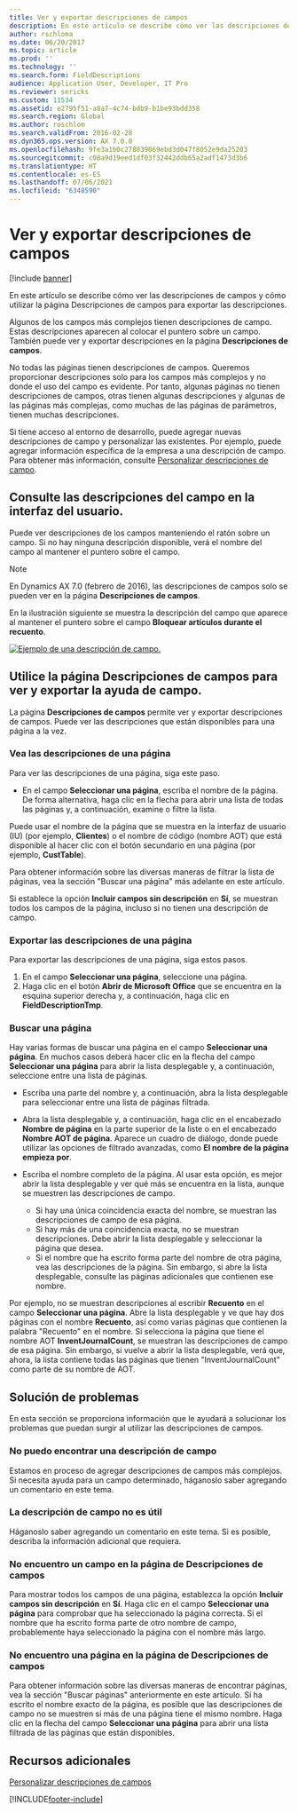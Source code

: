```yaml
---
title: Ver y exportar descripciones de campos
description: En este artículo se describe cómo ver las descripciones de campos y cómo utilizar la página Descripciones de campos para exportar las descripciones.
author: rschloma
ms.date: 06/20/2017
ms.topic: article
ms.prod: ''
ms.technology: ''
ms.search.form: FieldDescriptions
audience: Application User, Developer, IT Pro
ms.reviewer: sericks
ms.custom: 11534
ms.assetid: e2795f51-a8a7-4c74-bdb9-b1be93bdd358
ms.search.region: Global
ms.author: roschlom
ms.search.validFrom: 2016-02-28
ms.dyn365.ops.version: AX 7.0.0
ms.openlocfilehash: 9fe3a1b0c278839069ebd3d047f8052e9da25203
ms.sourcegitcommit: c08a9d19eed1df03f32442ddb65a2adf1473d3b6
ms.translationtype: HT
ms.contentlocale: es-ES
ms.lasthandoff: 07/06/2021
ms.locfileid: "6348590"
---
```

# <a name="view-and-export-field-descriptions"></a>Ver y exportar descripciones de campos

[!include [banner](../includes/banner.md)]

En este artículo se describe cómo ver las descripciones de campos y cómo utilizar la página Descripciones de campos para exportar las descripciones.

Algunos de los campos más complejos tienen descripciones de campo. Estas descripciones aparecen al colocar el puntero sobre un campo. También puede ver y exportar descripciones en la página **Descripciones de campos**.

No todas las páginas tienen descripciones de campos. Queremos proporcionar descripciones solo para los campos más complejos y no donde el uso del campo es evidente. Por tanto, algunas páginas no tienen descripciones de campos, otras tienen algunas descripciones y algunas de las páginas más complejas, como muchas de las páginas de parámetros, tienen muchas descripciones.

Si tiene acceso al entorno de desarrollo, puede agregar nuevas descripciones de campo y personalizar las existentes. Por ejemplo, puede agregar información específica de la empresa a una descripción de campo. Para obtener más información, consulte [Personalizar descripciones de campo](../../dev-itpro/user-interface/customize-field-help.md).

## <a name="see-field-descriptions-in-the-user-interface"></a>Consulte las descripciones del campo en la interfaz del usuario.

Puede ver descripciones de los campos manteniendo el ratón sobre un campo. Si no hay ninguna descripción disponible, verá el nombre del campo al mantener el puntero sobre el campo.

> [!NOTE]
> En Dynamics AX 7.0 (febrero de 2016), las descripciones de campos solo se pueden ver en la página **Descripciones de campos**.

En la ilustración siguiente se muestra la descripción del campo que aparece al mantener el puntero sobre el campo **Bloquear artículos durante el recuento**.

[![Ejemplo de una descripción de campo.](./media/field-description.png)](./media/field-description.png)

## <a name="use-the-field-descriptions-page-to-view-and-export-field-help"></a>Utilice la página Descripciones de campos para ver y exportar la ayuda de campo.

La página **Descripciones de campos** permite ver y exportar descripciones de campos. Puede ver las descripciones que están disponibles para una página a la vez.

### <a name="view-the-descriptions-for-a-page"></a>Vea las descripciones de una página

Para ver las descripciones de una página, siga este paso.

- En el campo **Seleccionar una página**, escriba el nombre de la página. De forma alternativa, haga clic en la flecha para abrir una lista de todas las páginas y, a continuación, examine o filtre la lista.

Puede usar el nombre de la página que se muestra en la interfaz de usuario (IU) (por ejemplo, **Clientes**) o el nombre de código (nombre AOT) que está disponible al hacer clic con el botón secundario en una página (por ejemplo, **CustTable**).

Para obtener información sobre las diversas maneras de filtrar la lista de páginas, vea la sección "Buscar una página" más adelante en este artículo.

Si establece la opción **Incluir campos sin descripción** en **Sí**, se muestran todos los campos de la página, incluso si no tienen una descripción de campo.

### <a name="export-the-descriptions-for-a-page"></a>Exportar las descripciones de una página

Para exportar las descripciones de una página, siga estos pasos.

1. En el campo **Seleccionar una página**, seleccione una página.
2. Haga clic en el botón **Abrir de Microsoft Office** que se encuentra en la esquina superior derecha y, a continuación, haga clic en **FieldDescriptionTmp**.

### <a name="searching-for-a-page"></a>Buscar una página

Hay varias formas de buscar una página en el campo **Seleccionar una página**. En muchos casos deberá hacer clic en la flecha del campo **Seleccionar una página** para abrir la lista desplegable y, a continuación, seleccione entre una lista de páginas.

- Escriba una parte del nombre y, a continuación, abra la lista desplegable para seleccionar entre una lista de páginas filtrada.
- Abra la lista desplegable y, a continuación, haga clic en el encabezado **Nombre de página** en la parte superior de la liste o en el encabezado **Nombre AOT de página**. Aparece un cuadro de diálogo, donde puede utilizar las opciones de filtrado avanzadas, como **El nombre de la página empieza por**.
- Escriba el nombre completo de la página. Al usar esta opción, es mejor abrir la lista desplegable y ver qué más se encuentra en la lista, aunque se muestren las descripciones de campo.

    - Si hay una única coincidencia exacta del nombre, se muestran las descripciones de campo de esa página.
    - Si hay más de una coincidencia exacta, no se muestran descripciones. Debe abrir la lista desplegable y seleccionar la página que desea.
    - Si el nombre que ha escrito forma parte del nombre de otra página, vea las descripciones de la página. Sin embargo, si abre la lista desplegable, consulte las páginas adicionales que contienen ese nombre.

Por ejemplo, no se muestran descripciones al escribir **Recuento** en el campo **Seleccionar una página**. Abre la lista desplegable y ve que hay dos páginas con el nombre **Recuento**, así como varias páginas que contienen la palabra "Recuento" en el nombre. Si selecciona la página que tiene el nombre AOT **InventJournalCount**, se muestran las descripciones de campo de esa página. Sin embargo, si vuelve a abrir la lista desplegable, verá que, ahora, la lista contiene todas las páginas que tienen "InventJournalCount" como parte de su nombre de AOT.

## <a name="troubleshooting"></a>Solución de problemas

En esta sección se proporciona información que le ayudará a solucionar los problemas que puedan surgir al utilizar las descripciones de campos.

### <a name="i-cant-find-a-field-description"></a>No puedo encontrar una descripción de campo

Estamos en proceso de agregar descripciones de campos más complejos. Si necesita ayuda para un campo determinado, háganoslo saber agregando un comentario en este tema.

### <a name="the-field-description-isnt-helpful"></a>La descripción de campo no es útil

Háganoslo saber agregando un comentario en este tema. Si es posible, describa la información adicional que requiera.

### <a name="i-cant-find-a-field-on-the-field-descriptions-page"></a>No encuentro un campo en la página de Descripciones de campos

Para mostrar todos los campos de una página, establezca la opción **Incluir campos sin descripción** en **Sí**. Haga clic en el campo **Seleccionar una página** para comprobar que ha seleccionado la página correcta. Si el nombre que ha escrito forma parte de otro nombre de campo, probablemente haya seleccionado la página con el nombre más largo.

### <a name="i-cant-find-a-page-on-the-field-descriptions-page"></a>No encuentro una página en la página de Descripciones de campos

Para obtener información sobre las diversas maneras de encontrar páginas, vea la sección "Buscar páginas" anteriormente en este artículo. Si ha escrito el nombre exacto de la página, es posible que las descripciones de campo no se muestren si más de una página tiene el mismo nombre. Haga clic en la flecha del campo **Seleccionar una página** para abrir una lista filtrada de las páginas que están disponibles.

## <a name="additional-resources"></a>Recursos adicionales

[Personalizar descripciones de campos](../../dev-itpro/user-interface/customize-field-help.md)


[!INCLUDE[footer-include](../../../includes/footer-banner.md)]